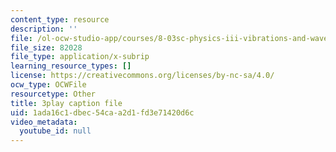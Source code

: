 ```yaml
---
content_type: resource
description: ''
file: /ol-ocw-studio-app/courses/8-03sc-physics-iii-vibrations-and-waves-fall-2016/1ada16c1dbec54caa2d1fd3e71420d6c_TjxR7lAwWhI.srt
file_size: 82028
file_type: application/x-subrip
learning_resource_types: []
license: https://creativecommons.org/licenses/by-nc-sa/4.0/
ocw_type: OCWFile
resourcetype: Other
title: 3play caption file
uid: 1ada16c1-dbec-54ca-a2d1-fd3e71420d6c
video_metadata:
  youtube_id: null
---
```

